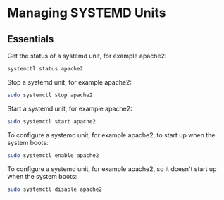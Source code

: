 # Managing SYSTEMD Units
## Essentials
Get the status of a systemd unit, for example apache2:
```bash
systemctl status apache2
```
Stop a systemd unit, for example apache2:
```bash	
sudo systemctl stop apache2
```
Start a systemd unit, for example apache2:
```bash
sudo systemctl start apache2
```
To configure a systemd unit, for example apache2,
to start up when the system boots:
```bash
sudo systemctl enable apache2
```
To configure a systemd unit, for example apache2,
so it doesn't start up when the system boots:
```bash
sudo systemctl disable apache2
```


